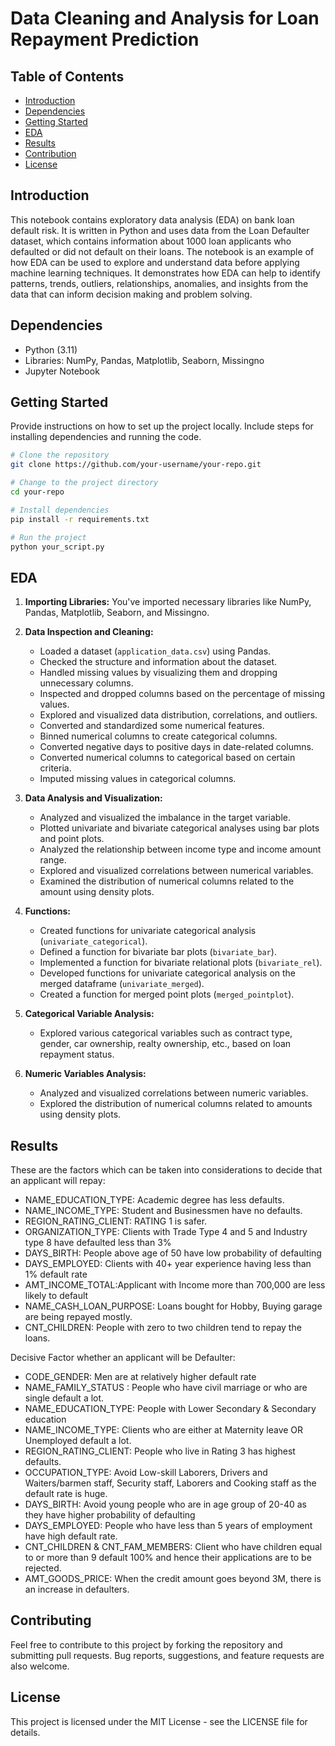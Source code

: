 # Data Cleaning and Analysis for Loan Repayment Prediction


## Table of Contents

- [Introduction](#introduction)
- [Dependencies](#dependencies)
- [Getting Started](#getting-started)
- [EDA](#eda)
- [Results](#results)
- [Contribution](#contributing)
- [License](#license)

## Introduction

This notebook contains exploratory data analysis (EDA) on bank loan default risk. It is written in Python and uses data from the Loan Defaulter dataset, which contains information about 1000 loan applicants who defaulted or did not default on their loans. The notebook is an example of how EDA can be used to explore and understand data before applying machine learning techniques. It demonstrates how EDA can help to identify patterns, trends, outliers, relationships, anomalies, and insights from the data that can inform decision making and problem solving.

## Dependencies

- Python (3.11)
- Libraries: NumPy, Pandas, Matplotlib, Seaborn, Missingno
- Jupyter Notebook

## Getting Started

Provide instructions on how to set up the project locally. Include steps for installing dependencies and running the code.

```bash
# Clone the repository
git clone https://github.com/your-username/your-repo.git

# Change to the project directory
cd your-repo

# Install dependencies
pip install -r requirements.txt

# Run the project
python your_script.py
```

## EDA

1. **Importing Libraries:** You've imported necessary libraries like NumPy, Pandas, Matplotlib, Seaborn, and Missingno.

2. **Data Inspection and Cleaning:**
   - Loaded a dataset (`application_data.csv`) using Pandas.
   - Checked the structure and information about the dataset.
   - Handled missing values by visualizing them and dropping unnecessary columns.
   - Inspected and dropped columns based on the percentage of missing values.
   - Explored and visualized data distribution, correlations, and outliers.
   - Converted and standardized some numerical features.
   - Binned numerical columns to create categorical columns.
   - Converted negative days to positive days in date-related columns.
   - Converted numerical columns to categorical based on certain criteria.
   - Imputed missing values in categorical columns.

3. **Data Analysis and Visualization:**
   - Analyzed and visualized the imbalance in the target variable.
   - Plotted univariate and bivariate categorical analyses using bar plots and point plots.
   - Analyzed the relationship between income type and income amount range.
   - Explored and visualized correlations between numerical variables.
   - Examined the distribution of numerical columns related to the amount using density plots.

4. **Functions:**
   - Created functions for univariate categorical analysis (`univariate_categorical`).
   - Defined a function for bivariate bar plots (`bivariate_bar`).
   - Implemented a function for bivariate relational plots (`bivariate_rel`).
   - Developed functions for univariate categorical analysis on the merged dataframe (`univariate_merged`).
   - Created a function for merged point plots (`merged_pointplot`).

5. **Categorical Variable Analysis:**
   - Explored various categorical variables such as contract type, gender, car ownership, realty ownership, etc., based on loan repayment status.

6. **Numeric Variables Analysis:**
   - Analyzed and visualized correlations between numeric variables.
   - Explored the distribution of numerical columns related to amounts using density plots.


## Results
 These are the factors  which can be taken into considerations to decide that an applicant will repay:
- NAME_EDUCATION_TYPE: Academic degree has less defaults.
- NAME_INCOME_TYPE: Student and Businessmen have no defaults.
- REGION_RATING_CLIENT: RATING 1 is safer.
- ORGANIZATION_TYPE: Clients with Trade Type 4 and 5 and Industry type 8 have defaulted less than 3%
- DAYS_BIRTH: People above age of 50 have low probability of defaulting
- DAYS_EMPLOYED: Clients with 40+ year experience having less than 1% default rate
- AMT_INCOME_TOTAL:Applicant with Income more than 700,000 are less likely to default
- NAME_CASH_LOAN_PURPOSE: Loans bought for Hobby, Buying garage are being repayed mostly.
- CNT_CHILDREN: People with zero to two children tend to repay the loans.

  
Decisive Factor whether an applicant will be Defaulter:
- CODE_GENDER: Men are at relatively higher default rate
- NAME_FAMILY_STATUS : People who have civil marriage or who are single default a lot.
- NAME_EDUCATION_TYPE: People with Lower Secondary & Secondary education
- NAME_INCOME_TYPE: Clients who are either at Maternity leave OR Unemployed default a lot.
- REGION_RATING_CLIENT: People who live in Rating 3 has highest defaults.
- OCCUPATION_TYPE: Avoid Low-skill Laborers, Drivers and Waiters/barmen staff, Security staff, Laborers and Cooking staff as the default rate is huge.
- DAYS_BIRTH: Avoid young people who are in age group of 20-40 as they have higher probability of defaulting
- DAYS_EMPLOYED: People who have less than 5 years of employment have high default rate.
- CNT_CHILDREN & CNT_FAM_MEMBERS: Client who have children equal to or more than 9 default 100% and hence their applications are to be rejected.
- AMT_GOODS_PRICE: When the credit amount goes beyond 3M, there is an increase in defaulters.

## Contributing

Feel free to contribute to this project by forking the repository and submitting pull requests. Bug reports, suggestions, and feature requests are also welcome.

## License

This project is licensed under the MIT License - see the LICENSE file for details.

